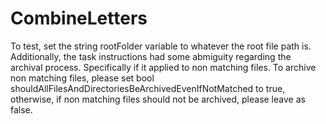 # CombineLetters
To test, set the string rootFolder variable to whatever the root file path is. Additionally, the task instructions had some abmiguity regarding the archival process.
Specifically if it applied to non matching files. To archive non matching files, please set bool shouldAllFilesAndDirectoriesBeArchivedEvenIfNotMatched to true,
otherwise, if non matching files should not be archived, please leave as false. 
